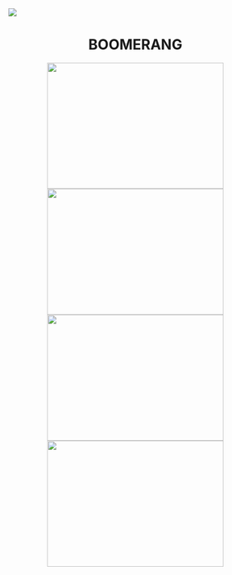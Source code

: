 <img src="https://cdn.discordapp.com/attachments/1238921841859498024/1250968128817467402/image.png?ex=666cde5b&is=666b8cdb&hm=647f19fafb8637345daf71b373e4ebe8c5d173d5214d2d09e4fff4cee117e128&" />
<h1 align="center"> BOOMERANG </h1>

<div classname=" grid-15 grid-column-4" align="center"> 
<img src="https://cdn.discordapp.com/attachments/1238921841859498024/1250971084094701609/image.png?ex=666ce11c&is=666b8f9c&hm=8f7acc823a61c5d7645bdce6c85b631b7806e8d75da30c07eedbacb646f870dd&" height="250" width="350" />
<img src="https://cdn.discordapp.com/attachments/1238921841859498024/1250972555070931104/image.png?ex=666ce27b&is=666b90fb&hm=e68aaf5e64f207d464db8aba203c2a011442c0eba2db65c542259f46cbc4923a&" height="250" width="350" />
<img src="https://cdn.discordapp.com/attachments/1238921841859498024/1250972688403664987/image.png?ex=666ce29a&is=666b911a&hm=a512e1f8eaf0b70508a4053971019fb2a1f44a2ba52424d0a5d64e2af4ff864e&" height="250" width="350" />
<img src="https://cdn.discordapp.com/attachments/1238921841859498024/1250972946994958336/image.png?ex=666ce2d8&is=666b9158&hm=3e1bea9f9f176f7db5ba38aeeb43f50b8f0cf6c7805d32c2a5db57d7bb11a9b0&" height="250" width="350" />

</div>

